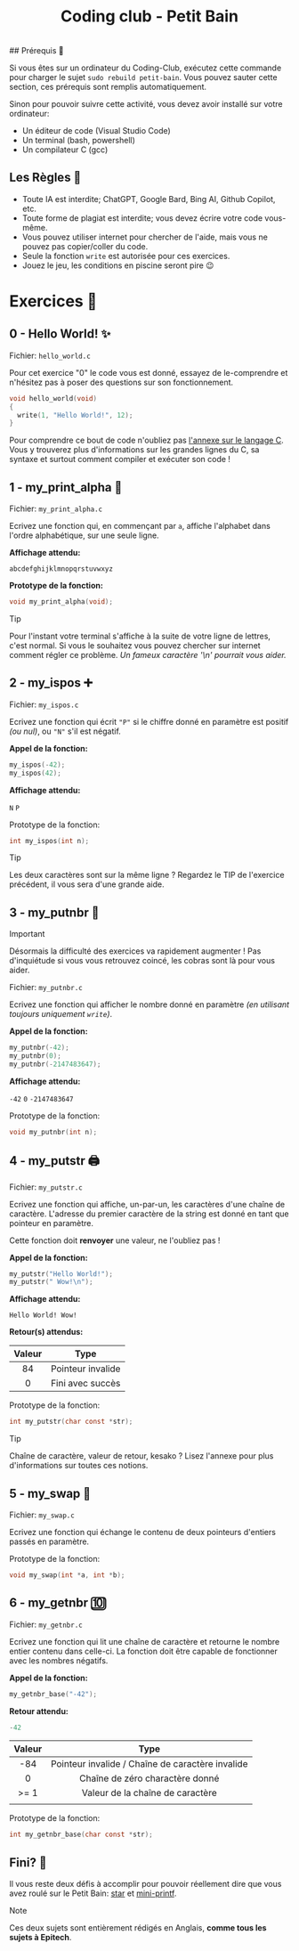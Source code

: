 <h1 align="center">
Coding club - Petit Bain
</h1>

</br>
## Prérequis 🔑

Si vous êtes sur un ordinateur du Coding-Club, exécutez cette commande pour charger le sujet `sudo rebuild petit-bain`. Vous pouvez sauter cette section, ces prérequis sont remplis automatiquement.

Sinon pour pouvoir suivre cette activité, vous devez avoir installé sur votre ordinateur:

- Un éditeur de code (Visual Studio Code)
- Un terminal (bash, powershell)
- Un compilateur C (gcc)

## Les Règles 🧾

- Toute IA est interdite; ChatGPT, Google Bard, Bing AI, Github Copilot, etc.
- Toute forme de plagiat est interdite; vous devez écrire votre code vous-même.
- Vous pouvez utiliser internet pour chercher de l'aide, mais vous ne pouvez pas copier/coller du code.
- Seule la fonction  `write` est autorisée pour ces exercices.
- Jouez le jeu, les conditions en piscine seront pire 😉

# Exercices 📝

## 0 - Hello World! ✨

Fichier: `hello_world.c`

Pour cet exercice "0" le code vous est donné, essayez de le-comprendre et n'hésitez pas à poser des questions sur son fonctionnement.

```c
void hello_world(void)
{
  write(1, "Hello World!", 12);
}
```

Pour comprendre ce bout de code n'oubliez pas [l'annexe sur le langage C](./Annexe-C).
Vous y trouverez plus d'informations sur les grandes lignes du C, sa syntaxe et surtout comment compiler et exécuter son code !
## 1 - my_print_alpha 🔡

Fichier: `my_print_alpha.c`

Ecrivez une fonction qui, en commençant par `a`, affiche l'alphabet dans l'ordre alphabétique, sur une seule ligne.

**Affichage attendu:**

`abcdefghijklmnopqrstuvwxyz`

**Prototype de la fonction:**

```c
void my_print_alpha(void);
```

> [!TIP]
> Pour l'instant votre terminal s'affiche à la suite de votre ligne de lettres, c'est normal. Si vous le souhaitez vous pouvez chercher sur internet comment régler ce problème. *Un fameux caractère '\n' pourrait vous aider.*

## 2 - my_ispos ➕

Fichier: `my_ispos.c`

Ecrivez une fonction qui écrit `"P"` si le chiffre donné en paramètre est positif *(ou nul)*, ou `"N"` s'il est négatif.

**Appel de la fonction:**
```c
my_ispos(-42);
my_ispos(42);
```

**Affichage attendu:**

`N`
`P`

Prototype de la fonction:

```c
int my_ispos(int n);
```

> [!TIP]
> Les deux caractères sont sur la même ligne ? Regardez le TIP de l'exercice précédent, il vous sera d'une grande aide.

## 3 - my_putnbr 🔢

> [!IMPORTANT]
> Désormais la difficulté des exercices va rapidement augmenter ! Pas d'inquiétude si vous vous retrouvez coincé, les cobras sont là pour vous aider.

Fichier: `my_putnbr.c`

Ecrivez une fonction qui afficher le nombre donné en paramètre *(en utilisant toujours uniquement `write`)*.

**Appel de la fonction:**
```c
my_putnbr(-42);
my_putnbr(0);
my_putnbr(-2147483647);
```

**Affichage attendu:**

`-42`
`0`
`-2147483647`

Prototype de la fonction:

```c
void my_putnbr(int n);
```

## 4 - my_putstr 🖨️

Fichier: `my_putstr.c`

Ecrivez une fonction qui affiche, un-par-un, les caractères d'une chaîne de caractère.
L'adresse du premier caractère de la string est donné en tant que pointeur en paramètre.

Cette fonction doit **renvoyer** une valeur, ne l'oubliez pas !

**Appel de la fonction:**
```c
my_putstr("Hello World!");
my_putstr(" Wow!\n");
```

**Affichage attendu:**

`Hello World! Wow!`

**Retour(s) attendus:**

| Valeur | Type |
| :--: | :--: |
| 84 | Pointeur invalide |
| 0 | Fini avec succès |

Prototype de la fonction:

```c
int my_putstr(char const *str);
```

> [!TIP]
> Chaîne de caractère, valeur de retour, kesako ? Lisez l'annexe pour plus d'informations sur toutes ces notions.
## 5 - my_swap 🔄️

Fichier: `my_swap.c`

Ecrivez une fonction qui échange le contenu de deux pointeurs d'entiers passés en paramètre.

Prototype de la fonction:

```c
void my_swap(int *a, int *b);
```

## 6 - my_getnbr 🔟

Fichier: `my_getnbr.c`

Ecrivez une fonction qui lit une chaîne de caractère et retourne le nombre entier contenu dans celle-ci.
La fonction doit être capable de fonctionner avec les nombres négatifs.

**Appel de la fonction:**
```c
my_getnbr_base("-42");
```

**Retour attendu:**

```c
-42
```

| Valeur | Type |
| :--: | :--: |
| -84 | Pointeur invalide / Chaîne de caractère invalide |
| 0 | Chaîne de zéro charactère donné |
| >= 1 | Valeur de la chaîne de caractère |
|  |  |

Prototype de la fonction:

```c
int my_getnbr_base(char const *str);
```

## Fini? 🏁

Il vous reste deux défis à accomplir pour pouvoir réellement dire que vous avez roulé sur le Petit Bain: [star](./star.pdf) et [mini-printf](./mini-printf.pdf).

> [!NOTE]
> Ces deux sujets sont entièrement rédigés en Anglais, **comme tous les sujets à Epitech**.